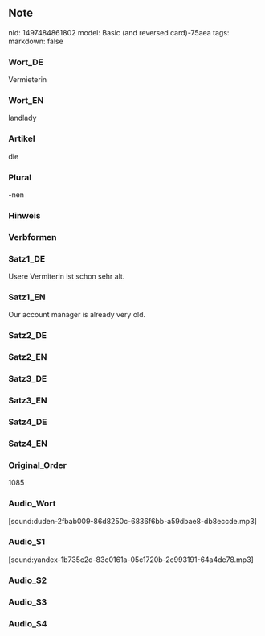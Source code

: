 ## Note
nid: 1497484861802
model: Basic (and reversed card)-75aea
tags: 
markdown: false

### Wort_DE
Vermieterin

### Wort_EN
landlady

### Artikel
die

### Plural
-nen

### Hinweis


### Verbformen


### Satz1_DE
Usere Vermiterin ist schon sehr alt.

### Satz1_EN
Our account manager is already very old.

### Satz2_DE


### Satz2_EN


### Satz3_DE


### Satz3_EN


### Satz4_DE


### Satz4_EN


### Original_Order
1085

### Audio_Wort
[sound:duden-2fbab009-86d8250c-6836f6bb-a59dbae8-db8eccde.mp3]

### Audio_S1
[sound:yandex-1b735c2d-83c0161a-05c1720b-2c993191-64a4de78.mp3]

### Audio_S2


### Audio_S3


### Audio_S4

